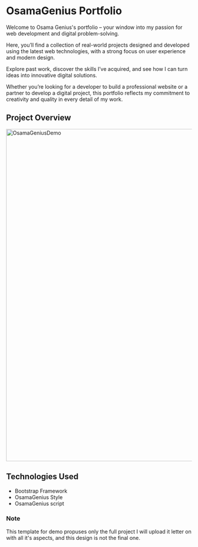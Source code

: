 # OsamaGenius Portfolio
Welcome to Osama Genius's portfolio – your window into my passion for web development and digital problem-solving.

Here, you’ll find a collection of real-world projects designed and developed using the latest web technologies, with a strong focus on user experience and modern design.

Explore past work, discover the skills I’ve acquired, and see how I can turn ideas into innovative digital solutions.

Whether you’re looking for a developer to build a professional website or a partner to develop a digital project, this portfolio reflects my commitment to creativity and quality in every detail of my work.

## Project Overview
<img width="980" height="900" alt="OsamaGeniusDemo" src="https://github.com/user-attachments/assets/89e72e5d-bb93-40da-a81b-0791dbb71a86" />

## Technologies Used
- Bootstrap Framework
- OsamaGenius Style
- OsamaGenius script

### Note
This template for demo propuses only the full project I will upload it letter on with all it's aspects, and this design is not the final one.
